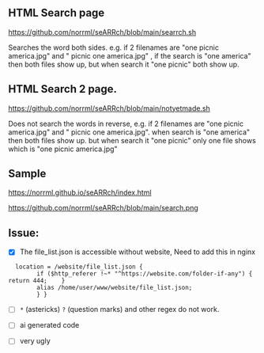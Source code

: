 ##  HTML Search page

https://github.com/norrml/seARRch/blob/main/searrch.sh

Searches the word both sides. 
e.g. if 2 filenames are "one picnic america.jpg" and " picnic one america.jpg" , if the search is "one america" then both files show up, 
but when search it "one picnic" both show up.



## HTML Search 2 page.

https://github.com/norrml/seARRch/blob/main/notyetmade.sh 

Does not search the words in reverse, 
e.g. if 2 filenames are "one picnic america.jpg" and " picnic one america.jpg". 
when search  is "one america" then both files show up. 
but when search it "one picnic" only one file shows which is "one picnic america.jpg"

## Sample

https://norrml.github.io/seARRch/index.html

https://github.com/norrml/seARRch/blob/main/search.png

## Issue:

- [x]  The file_list.json is accessible without website, Need to add this in nginx 
```
  location = /website/file_list.json {
        if ($http_referer !~* "^https://website.com/folder-if-any") {  return 444;    }
        alias /home/user/www/website/file_list.json;  
        } }
```

- [ ]  `*`   (astericks) `?`  (question marks) and other regex do not work. 

- [ ] ai generated code

- [ ] very ugly
